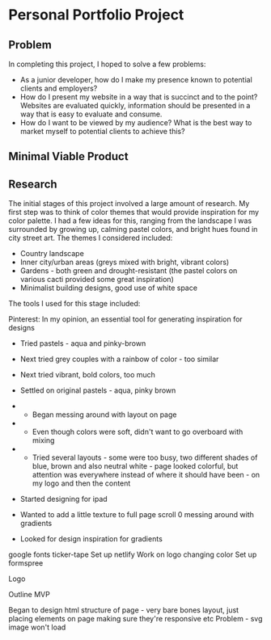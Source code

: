 # Personal Portfolio Project

## Problem

In completing this project, I hoped to solve a few problems:
- As a junior developer, how do I make my presence known to potential clients and employers?
- How do I present my website in a way that is succinct and to the point? Websites are evaluated quickly, information should be presented in a way that is easy to evaluate and consume.
- How do I want to be viewed by my audience? What is the best way to market myself to potential clients to achieve this?

## Minimal Viable Product

## Research

The initial stages of this project involved a large amount of research. My first step was to think of color themes that would provide inspiration for my color palette. I had a few ideas for this, ranging from the landscape I was surrounded by growing up, calming pastel colors, and bright hues found in city street art. The themes I considered included:

- Country landscape
- Inner city/urban areas (greys mixed with bright, vibrant colors)
- Gardens - both green and drought-resistant (the pastel colors on various cacti provided some great inspiration)
- Minimalist building designs, good use of white space



The tools I used for this stage included:

Pinterest:
    In my opinion, an essential tool for generating inspiration for designs


- Tried pastels - aqua and pinky-brown
- Next tried grey couples with a rainbow of color - too similar
- Next tried vibrant, bold colors, too much
- Settled on original pastels - aqua, pinky brown
- - Began messing around with layout on page
- - Even though colors were soft, didn't want to go overboard with mixing
- - Tried several layouts - some were too busy, two different shades of blue, brown and also neutral white - page looked colorful, but attention was everywhere instead of where it should have been - on my logo and then the content

- Started designing for ipad
- Wanted to add a little texture to full page scroll 0 messing around with gradients
- Looked for design inspiration for gradients

google fonts ticker-tape
Set up netlify
Work on logo changing color
Set up formspree

Logo

Outline MVP

Began to design html structure of page - very bare bones layout, just placing elements on page making sure they're responsive etc
Problem - svg image won't load
